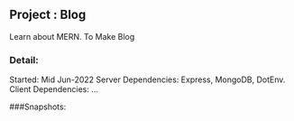 ## Project : Blog
Learn about MERN. To Make Blog

### Detail:
Started: Mid Jun-2022
Server Dependencies: Express, MongoDB, DotEnv.
Client Dependencies: ...

###Snapshots: